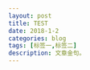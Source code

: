 ```yaml
---
layout: post
title: TEST
date: 2018-1-2
categories: blog
tags: [标签一,标签二]
description: 文章金句。
---
```



















